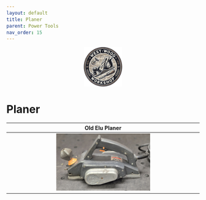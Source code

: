 ```yaml
---
layout: default
title: Planer
parent: Power Tools
nav_order: 15
---
```


<p align="center"> <img src="../media/www_logo.png" width="20%" height="20%"/> </p>

# Planer


|                                                     Old Elu Planer                                                     |
|:----------------------------------------------------------------------------------------------------------------------:|
| [<img alt="image" height="25%" src="/media/Planer_1.jpg" width="50%"/>](https://garlatti.github.io/media/Planer_1.jpg) | 
